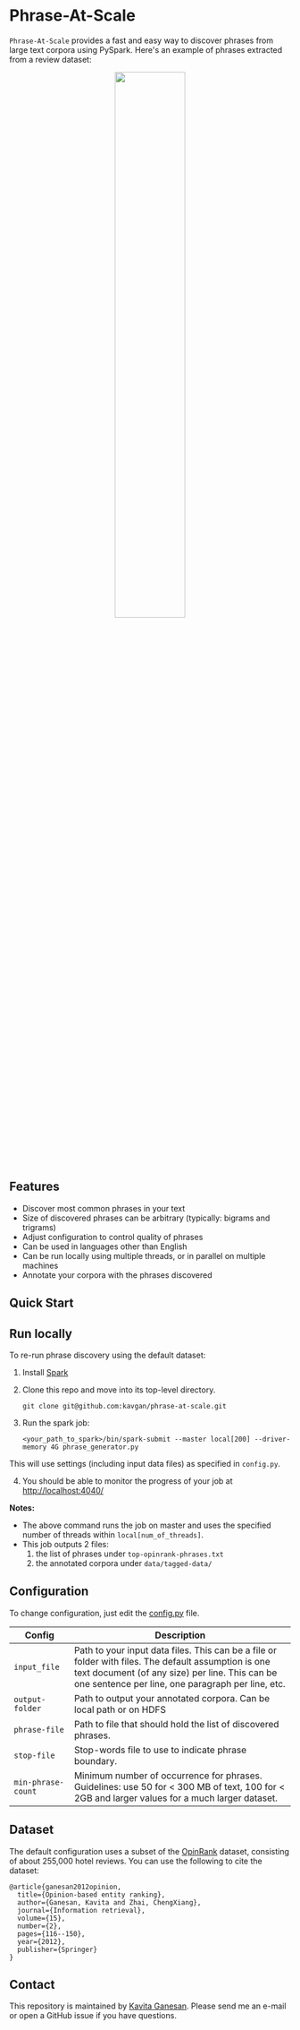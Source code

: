 # Phrase-At-Scale

`Phrase-At-Scale` provides a fast and easy way to discover phrases from large text corpora using PySpark. Here's an example of phrases extracted from a review dataset:

<div align="center" width="100%">
<img src="phrase-at-scale.png" width="50%">
</div>

## Features
- Discover most common phrases in your text
- Size of discovered phrases can be arbitrary (typically: bigrams and trigrams)
- Adjust configuration to control quality of phrases
- Can be used in languages other than English 
- Can be run locally using multiple threads, or in parallel on multiple machines
- Annotate your corpora with the phrases discovered

## Quick Start

## Run locally
To re-run phrase discovery using the default dataset:
1. Install [Spark](https://spark.apache.org/downloads.html) 
2. Clone this repo and move into its top-level directory.

	```
	git clone git@github.com:kavgan/phrase-at-scale.git
	```
3. Run the spark job: 
	```
	<your_path_to_spark>/bin/spark-submit --master local[200] --driver-memory 4G phrase_generator.py 
	``` 
  This will use settings (including input data files) as specified in `config.py`.

4. You should be able to monitor the progress of your job at [http://localhost:4040/](http://localhost:4040/)

**Notes:**

- The above command runs the job on master and uses the specified number of threads within `local[num_of_threads]`.
- This job outputs 2 files: 
	1. the list of phrases under `top-opinrank-phrases.txt` 
	1. the annotated corpora under `data/tagged-data/` 




## Configuration
To change configuration, just edit the [config.py](config.py) file.

| Config  |  Description |
|---|---|
|`input_file`   |Path to your input data files. This can be a file or folder with files. The default assumption is one text document (of any size) per line. This can be one sentence per line, one paragraph per line, etc. |
| `output-folder`  | Path to output your annotated corpora. Can be local path or on HDFS   |
| `phrase-file`  |Path to file that should hold the list of discovered phrases.    |
| `stop-file`  | Stop-words file to use to indicate phrase boundary.   |
| `min-phrase-count`  | Minimum number of occurrence for phrases. Guidelines: use 50 for < 300 MB of text, 100 for < 2GB and larger values for a much larger dataset.  |


## Dataset

The default configuration uses a subset of the [OpinRank](http://kavita-ganesan.com/entity-ranking-data/#.WtrU49Pwads) dataset, consisting of about 255,000 hotel reviews. You can use the following to cite the dataset:

```
@article{ganesan2012opinion,
  title={Opinion-based entity ranking},
  author={Ganesan, Kavita and Zhai, ChengXiang},
  journal={Information retrieval},
  volume={15},
  number={2},
  pages={116--150},
  year={2012},
  publisher={Springer} 
}
```

## Contact
This repository is maintained by [Kavita Ganesan](mailto:ganesan.kavita@gmail.com). Please send me an e-mail or open a GitHub issue if you have questions. 
